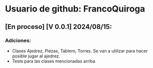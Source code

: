 # Usuario de github: FrancoQuiroga

## [En proceso] [V 0.0.1] 2024/08/15:

### Adiciones: 
- Clases Ajedrez, Piezas, Tablero, Torres. Se van a utilizar para 
hacer posible jugar al ajedrez.
- Tests para las clases mencionadas arriba